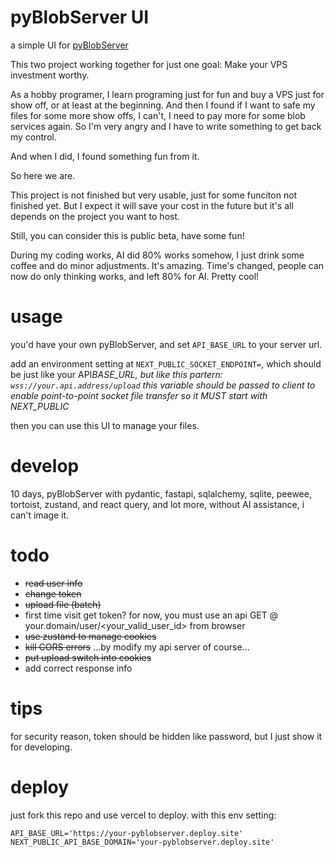 # pyBlobServer UI

a simple UI for [pyBlobServer](https://github.com/deadlyedge/pyBlobServer)

This two project working together for just one goal: Make your VPS investment worthy.


As a hobby programer, I learn programing just for fun and buy a VPS just for show off, or at least at the beginning.  And then I found if I want to safe my files for some more show offs, I can't, I need to pay more for some blob services again.  So I'm very angry and I have to write something to get back my control.

And when I did, I found something fun from it.

So here we are.

This project is not finished but very usable, just for some funciton not finished yet.  But I expect it will save your cost in the future but it's all depends on the project you want to host.

Still, you can consider this is public beta, have some fun!

During my coding works, AI did 80% works somehow, I just drink some coffee and do minor adjustments.  It's amazing.  Time's changed,
people can now do only thinking works, and left 80% for AI.  Pretty cool!

# usage

you'd have your own pyBlobServer, and set `API_BASE_URL` to your server url.

add an environment setting at `NEXT_PUBLIC_SOCKET_ENDPOINT=`, which should be
just like your API*BASE_URL, but like this partern: `wss://your.api.address/upload`
this variable should be passed to client to enable point-to-point socket file transfer
so it MUST start with NEXT_PUBLIC*

then you can use this UI to manage your files.

# develop

10 days, pyBlobServer with pydantic, fastapi, sqlalchemy, sqlite, peewee, tortoist, zustand, and react query, and lot more, without AI assistance, i can't image it.

# todo

- ~~read user info~~
- ~~change token~~
- ~~upload file (batch)~~
- first time visit get token? for now, you must use an api GET @ your.domain/user/<your_valid_user_id> from browser
- ~~use zustand to manage cookies~~
- ~~kill CORS errors~~ ...by modify my api server of course...
- ~~put upload switch into cookies~~
- add correct response info

# tips

for security reason, token should be hidden like password, but I just show it for developing.

# deploy

just fork this repo and use vercel to deploy. with this env setting:

```env
API_BASE_URL='https://your-pyblobserver.deploy.site'
NEXT_PUBLIC_API_BASE_DOMAIN='your-pyblobserver.deploy.site'
```

